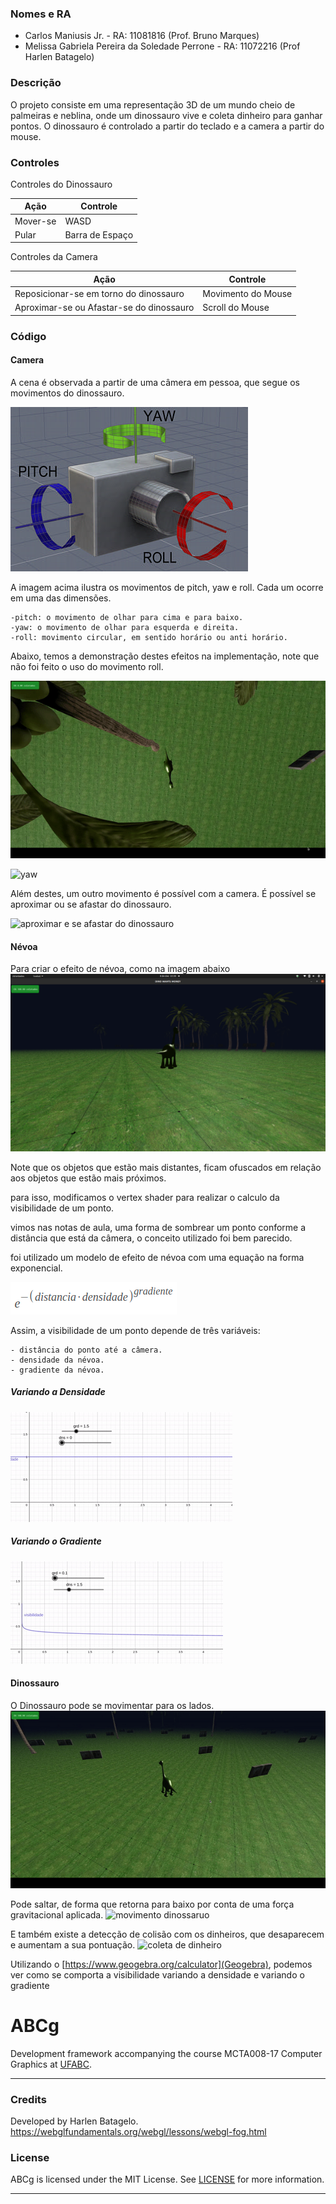 ### Nomes e RA

- Carlos Maniusis Jr. - RA: 11081816 (Prof. Bruno Marques)
- Melissa Gabriela Pereira da Soledade Perrone - RA: 11072216 (Prof Harlen Batagelo)

### Descrição

O projeto consiste em uma representação 3D de um mundo cheio de palmeiras e neblina, onde um dinossauro vive e coleta dinheiro para ganhar pontos.
O dinossauro é controlado a partir do teclado e a camera a partir do mouse.

### Controles

Controles do Dinossauro

| Ação     | Controle        |
| -------- | --------------- |
| Mover-se | WASD            |
| Pular    | Barra de Espaço |

Controles da Camera

| Ação                                     | Controle           |
| ---------------------------------------- | ------------------ |
| Reposicionar-se em torno do dinossauro   | Movimento do Mouse |
| Aproximar-se ou Afastar-se do dinossauro | Scroll do Mouse    |

### Código

#### Camera

A cena é observada a partir de uma câmera em pessoa, que segue os movimentos do dinossauro.

![ilustração de movimentos de pitch, yaw e roll de uma camera](https://github.com/juniormaniusis/dino_wants_money-cg3/blob/main/imagens/camera_yay_pitch_roll.jpg)

A imagem acima ilustra os movimentos de pitch, yaw e roll. Cada um ocorre em uma das dimensões.

```
-pitch: o movimento de olhar para cima e para baixo.
-yaw: o movimento de olhar para esquerda e direita.
-roll: movimento circular, em sentido horário ou anti horário.
```

Abaixo, temos a demonstração destes efeitos na implementação, note que não foi feito o uso do movimento roll.

![pitch](https://github.com/juniormaniusis/dino_wants_money-cg3/blob/main/imagens/pitch.gif)

![yaw](https://github.com/juniormaniusis/dino_wants_money-cg3/blob/main/imagens/angulo_player.gif)

Além destes, um outro movimento é possível com a camera. É possível se aproximar ou se afastar do dinossauro.

![aproximar e se afastar do dinossauro](https://github.com/juniormaniusis/dino_wants_money-cg3/blob/main/imagens/distancia_player.gif)

#### Névoa

Para criar o efeito de névoa, como na imagem abaixo
![efeito de névoa](https://github.com/juniormaniusis/dino_wants_money-cg3/blob/main/imagens/nevoa.png)

Note que os objetos que estão mais distantes, ficam ofuscados em relação aos objetos que estão mais próximos.

para isso, modificamos o vertex shader para realizar o calculo da visibilidade de um ponto.

vimos nas notas de aula, uma forma de sombrear um ponto conforme a distância que está da câmera, o conceito utilizado foi bem parecido.

foi utilizado um modelo de efeito de névoa com uma equação na forma exponencial.

![equacao exponencial](https://github.com/juniormaniusis/dino_wants_money-cg3/blob/main/imagens/equacao_exponencial_nevoa.png)

Assim, a visibilidade de um ponto depende de três variáveis:

```
- distância do ponto até a câmera.
- densidade da névoa.
- gradiente da névoa.

```

##### Variando a Densidade

![variação densidade](https://github.com/juniormaniusis/dino_wants_money-cg3/blob/main/imagens/variacao_densidade.gif)

##### Variando o Gradiente

![variação densidade](https://github.com/juniormaniusis/dino_wants_money-cg3/blob/main/imagens/variacao_gradiente.gif)

#### Dinossauro

O Dinossauro pode se movimentar para os lados.
![movimento dinossaruo](https://github.com/juniormaniusis/dino_wants_money-cg3/blob/main/imagens/andando.gif)

Pode saltar, de forma que retorna para baixo por conta de uma força gravitacional aplicada.
![movimento dinossaruo](https://github.com/juniormaniusis/dino_wants_money-cg3/blob/main/imagens/pulo_gravidade.gif)

E também existe a detecção de colisão com os dinheiros, que desaparecem e aumentam a sua pontuação.
![coleta de dinheiro](https://github.com/juniormaniusis/dino_wants_money-cg3/blob/main/imagens/coletar.gif)

Utilizando o [https://www.geogebra.org/calculator](Geogebra), podemos ver como se comporta a visibilidade variando a densidade e variando o gradiente

# ABCg

Development framework accompanying the course MCTA008-17 Computer Graphics at [UFABC](https://www.ufabc.edu.br/).

---

### Credits

Developed by Harlen Batagelo.
https://webglfundamentals.org/webgl/lessons/webgl-fog.html


### License

ABCg is licensed under the MIT License. See [LICENSE](https://github.com/hbatagelo/abcg/blob/main/LICENSE) for more information.

---

